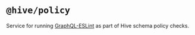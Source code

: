 # `@hive/policy`

Service for running [GraphQL-ESLint](https://github.com/B2o5T/graphql-eslint) as part of Hive schema
policy checks.
